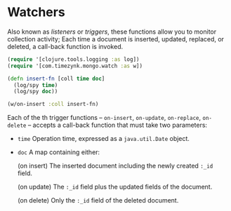 # Watchers

Also known as *listeners* or *triggers*, these functions allow you to monitor collection activity; Each time a document is inserted, updated, replaced, or deleted, a call-back function is invoked.

```clojure
(require '[clojure.tools.logging :as log])
(require '[com.timezynk.mongo.watch :as w])

(defn insert-fn [coll time doc]
  (log/spy time)
  (log/spy doc))

(w/on-insert :coll insert-fn)
```

Each of the th trigger functions &ndash; `on-insert`, `on-update`, `on-replace`, `on-delete` &ndash; accepts a call-back function that must take two parameters:

* `time` Operation time, expressed as a `java.util.Date` object.
* `doc` A map containing either:

  (on insert) The inserted document including the newly created `:_id` field.

  (on update) The `:_id` field plus the updated fields of the document.

  (on delete) Only the `:_id` field of the deleted document.

